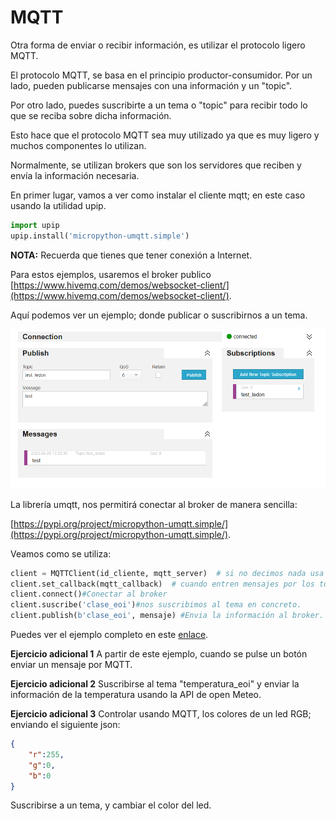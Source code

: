 # MQTT

Otra forma de enviar o recibir información, es utilizar el protocolo ligero MQTT.

El protocolo MQTT, se basa en el principio productor-consumidor. Por un lado, pueden publicarse mensajes con una información y un "topic".

Por otro lado, puedes suscribirte a un tema o "topic" para recibir todo lo que se reciba sobre dicha información.

Esto hace que el protocolo MQTT sea muy utilizado ya que es muy ligero y muchos componentes lo utilizan.

Normalmente, se utilizan brokers que son los servidores que reciben y envía la información necesaria.

En primer lugar, vamos a ver como instalar el cliente mqtt; en este caso usando la utilidad upip.

```python
import upip
upip.install('micropython-umqtt.simple')
```
**NOTA:** Recuerda que tienes que tener conexión a Internet.

Para estos ejemplos, usaremos el broker publico [https://www.hivemq.com/demos/websocket-client/](https://www.hivemq.com/demos/websocket-client/).

Aquí podemos ver un ejemplo; donde publicar o suscribirnos a un tema.

![mqttbroker](imgs/mqttbroker.png)

La librería umqtt, nos permitirá conectar al broker de manera sencilla:

[https://pypi.org/project/micropython-umqtt.simple/](https://pypi.org/project/micropython-umqtt.simple/).

Veamos como se utiliza:

```python
client = MQTTClient(id_cliente, mqtt_server)  # si no decimos nada usa el puerto por defecto 1883
client.set_callback(mqtt_callback)  # cuando entren mensajes por los topics a los que estamos suscritos, dispara el callback
client.connect()#Conectar al broker
client.suscribe('clase_eoi')#nos suscribimos al tema en concreto.
client.publish(b'clase_eoi', mensaje) #Envia la información al broker.
```

Puedes ver el ejemplo completo en este [enlace](B07_MQTT/main.py).

**Ejercicio adicional 1**
A partir de este ejemplo, cuando se pulse un botón enviar un mensaje por MQTT.

**Ejercicio adicional 2**
Suscribirse al tema "temperatura_eoi" y enviar la información de la temperatura usando la API de open Meteo.

**Ejercicio adicional 3**
Controlar usando MQTT, los colores de un led RGB; enviando el siguiente json:

```json
{
    "r":255,
    "g":0,
    "b":0
}
```
Suscribirse a un tema, y cambiar el color del led.